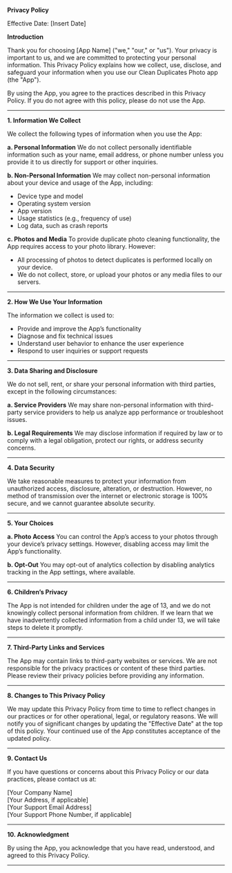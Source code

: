 **Privacy Policy**

Effective Date: [Insert Date]

**Introduction**

Thank you for choosing [App Name] ("we," "our," or "us"). Your privacy is important to us, and we are committed to protecting your personal information. This Privacy Policy explains how we collect, use, disclose, and safeguard your information when you use our Clean Duplicates Photo app (the "App").

By using the App, you agree to the practices described in this Privacy Policy. If you do not agree with this policy, please do not use the App.

---

**1. Information We Collect**

We collect the following types of information when you use the App:

**a. Personal Information**
We do not collect personally identifiable information such as your name, email address, or phone number unless you provide it to us directly for support or other inquiries.

**b. Non-Personal Information**
We may collect non-personal information about your device and usage of the App, including:
- Device type and model
- Operating system version
- App version
- Usage statistics (e.g., frequency of use)
- Log data, such as crash reports

**c. Photos and Media**
To provide duplicate photo cleaning functionality, the App requires access to your photo library. However:
- All processing of photos to detect duplicates is performed locally on your device.
- We do not collect, store, or upload your photos or any media files to our servers.

---

**2. How We Use Your Information**

The information we collect is used to:
- Provide and improve the App’s functionality
- Diagnose and fix technical issues
- Understand user behavior to enhance the user experience
- Respond to user inquiries or support requests

---

**3. Data Sharing and Disclosure**

We do not sell, rent, or share your personal information with third parties, except in the following circumstances:

**a. Service Providers**
We may share non-personal information with third-party service providers to help us analyze app performance or troubleshoot issues.

**b. Legal Requirements**
We may disclose information if required by law or to comply with a legal obligation, protect our rights, or address security concerns.

---

**4. Data Security**

We take reasonable measures to protect your information from unauthorized access, disclosure, alteration, or destruction. However, no method of transmission over the internet or electronic storage is 100% secure, and we cannot guarantee absolute security.

---

**5. Your Choices**

**a. Photo Access**
You can control the App’s access to your photos through your device’s privacy settings. However, disabling access may limit the App’s functionality.

**b. Opt-Out**
You may opt-out of analytics collection by disabling analytics tracking in the App settings, where available.

---

**6. Children’s Privacy**

The App is not intended for children under the age of 13, and we do not knowingly collect personal information from children. If we learn that we have inadvertently collected information from a child under 13, we will take steps to delete it promptly.

---

**7. Third-Party Links and Services**

The App may contain links to third-party websites or services. We are not responsible for the privacy practices or content of these third parties. Please review their privacy policies before providing any information.

---

**8. Changes to This Privacy Policy**

We may update this Privacy Policy from time to time to reflect changes in our practices or for other operational, legal, or regulatory reasons. We will notify you of significant changes by updating the "Effective Date" at the top of this policy. Your continued use of the App constitutes acceptance of the updated policy.

---

**9. Contact Us**

If you have questions or concerns about this Privacy Policy or our data practices, please contact us at:

[Your Company Name]  
[Your Address, if applicable]  
[Your Support Email Address]  
[Your Support Phone Number, if applicable]

---

**10. Acknowledgment**

By using the App, you acknowledge that you have read, understood, and agreed to this Privacy Policy.

---

